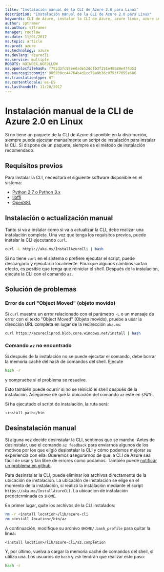 ```yaml
---
title: "Instalación manual de la CLI de Azure 2.0 para Linux"
description: "Instalación manual de la CLI de Azure 2.0 para Linux"
keywords: CLI de Azure, instalar la CLI de Azure, azure linux, azure instalar linux
author: sptramer
ms.author: sttramer
manager: routlaw
ms.date: 11/01/2017
ms.topic: article
ms.prod: azure
ms.technology: azure
ms.devlang: azurecli
ms.service: multiple
ROBOTS: NOINDEX,NOFOLLOW
ms.openlocfilehash: f792d3fc84eedade52ddfb3f351e48689e474d53
ms.sourcegitcommit: 905939cc44764b4d1cc79a9b36c0793f7055a686
ms.translationtype: HT
ms.contentlocale: es-ES
ms.lasthandoff: 11/20/2017
---
```

# <a name="install-azure-cli-20-on-linux-manually"></a>Instalación manual de la CLI de Azure 2.0 en Linux

Si no tiene un paquete de la CLI de Azure disponible en la distribución, siempre puede ejecutar manualmente un script de instalación para instalar la CLI. Si dispone de un paquete, siempre es el método de instalación recomendado.

## <a name="prerequisites"></a>Requisitos previos

Para instalar la CLI, necesitará el siguiente software disponible en el sistema:

* [Python 2.7 o Python 3.x](https://www.python.org/downloads/)
* [libffi](https://sourceware.org/libffi/)
* [OpenSSL](https://www.openssl.org/source/)

## <a name="install-or-update-manually"></a>Instalación o actualización manual

Tanto si va a instalar como si va a actualizar la CLI, debe realizar una instalación completa. Una vez que tenga los requisitos previos, puede instalar la CLI ejecutando `curl`.

```bash
curl -L https://aka.ms/InstallAzureCli | bash
```

Si no tiene `curl` en el sistema o prefiere ejecutar el script, puede descargarlo y ejecutarlo localmente. Para que algunos cambios surtan efecto, es posible que tenga que reiniciar el shell. Después de la instalación, ejecute la CLI con el comando `az`.

## <a name="troubleshooting"></a>Solución de problemas

### <a name="curl-object-moved-error"></a>Error de curl "Object Moved" (objeto movido)

Si `curl` muestra un error relacionado con el parámetro `-L` o un mensaje de error con el texto "Object Moved" (Objeto movido), pruebe a usar la dirección URL completa en lugar de la redirección `aka.ms`:

```bash
curl https://azurecliprod.blob.core.windows.net/install | bash
```

### <a name="az-command-not-found"></a>Comando `az` no encontrado

Si después de la instalación no se puede ejecutar el comando, debe borrar la memoria caché del hash de comandos del shell. Ejecute

```bash
hash -r
```

y compruebe si el problema se resuelve. 

Esto también puede ocurrir si no se reinició el shell después de la instalación. Asegúrese de que la ubicación del comando `az` esté en `$PATH`.

Si ha ejecutado el script de instalación, la ruta será:

```bash
<install path>/bin
```

## <a name="unstinall-manually"></a>Desinstalación manual

Si alguna vez decide desinstalar la CLI, sentimos que se marche. Antes de desinstalar, use el comando `az feedback` para enviarnos algunos de los motivos por los que eligió desinstalar la CLI y cómo podemos mejorar su experiencia con ella. Queremos asegurarnos de que la CLI de Azure sea fácil de usar y tan libre de errores como podamos. También puede [notificar un problema en github](https://github.com/Azure/azure-cli/issues).

Para desinstalar la CLI, puede eliminar los archivos directamente de la ubicación de instalación. La ubicación de instalación se elige en el momento de la instalación, si realizó la instalación mediante el script `https://aka.ms/InstallAzureCLI`. La ubicación de instalación predeterminada es `$HOME`.

En primer lugar, quite los archivos de la CLI instalados:

```bash
rm -r <install location>/lib/azure-cli
rm <install location>/bin/az
```

A continuación, modifique su archivo `$HOME/.bash_profile` para quitar la línea:

```
<install location>/lib/azure-cli/az.completion
```

Y, por último, vuelva a cargar la memoria caché de comandos del shell, si utiliza una. Los usuarios de `bash` y `zsh` tendrán que realizar este paso:

```bash
hash -r
```
